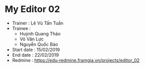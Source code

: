 # My Editor 02
+ Trainer : Lê Vũ Tấn Tuấn
+ Trainee : 
   + Huỳnh Quang Thảo
   + Võ Văn Lực
   + Nguyễn Quốc Bảo
+ Start date : 15/02/2019
+ End date : 22/02/2019
+ Redmine : https://edu-redmine.framgia.vn/projects/editor_02
